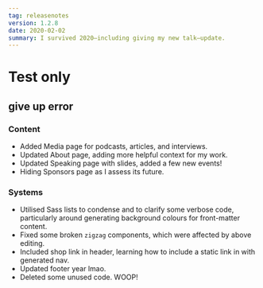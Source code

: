 ```yaml
---
tag: releasenotes
version: 1.2.8
date: 2020-02-02
summary: I survived 2020—including giving my new talk—update.
---
```

# Test only

## give up error

### Content

- Added Media page for podcasts, articles, and interviews.
- Updated About page, adding more helpful context for my work.
- Updated Speaking page with slides, added a few new events!
- Hiding Sponsors page as I assess its future.

### Systems

- Utilised Sass lists to condense and to clarify some verbose code, particularly around generating background colours for front-matter content.
- Fixed some broken `zigzag` components, which were affected by above editing.
- Included shop link in header, learning how to include a static link in with generated nav.
- Updated footer year lmao.
- Deleted some unused code. WOOP!
